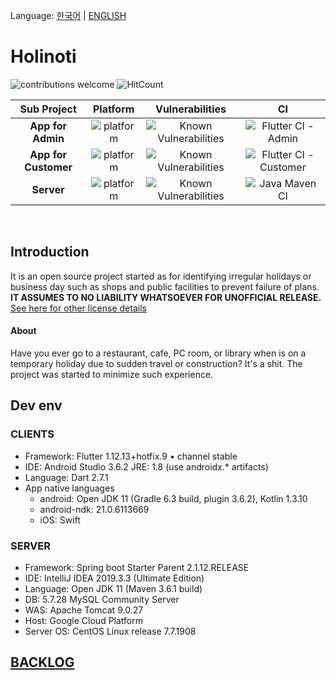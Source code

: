 Language: [한국어](README.md) | [ENGLISH](README-EN.md)

# Holinoti
![contributions welcome](https://img.shields.io/badge/contributions-welcome-brightgreen.svg?style=plastic)
![HitCount](http://hits.dwyl.io/NeoMindStd/Holinoti.svg)

| Sub Project | Platform | Vulnerabilities | CI |
|:---:|:---:|:---:|:---:|
| **App for Admin** | ![platform](https://img.shields.io/badge/platform-flutter-blue) | ![Known Vulnerabilities](https://snyk.io/test/github/NeoMindStd/Holinoti/badge.svg?targetFile=holinoti_admin/android/app/build.gradle) | ![Flutter CI - Admin](https://github.com/NeoMindStd/HoliNoti/workflows/Flutter%20CI%20-%20Admin/badge.svg) |
| **App for Customer** | ![platform](https://img.shields.io/badge/platform-flutter-blue) | ![Known Vulnerabilities](https://snyk.io/test/github/NeoMindStd/Holinoti/badge.svg?targetFile=holinoti_customer/android/app/build.gradle) | ![Flutter CI - Customer](https://github.com/NeoMindStd/HoliNoti/workflows/Flutter%20CI%20-%20Customer/badge.svg) |
| **Server** | ![platform](https://img.shields.io/badge/platform-spring_boot-green) | ![Known Vulnerabilities](https://snyk.io/test/github/NeoMindStd/Holinoti/badge.svg?targetFile=holinoti_server/pom.xml) | ![Java Maven CI](https://github.com/NeoMindStd/HoliNoti/workflows/Java%20Maven%20CI/badge.svg) |

<br>

## Introduction
It is an open source project started as for identifying irregular holidays or business day such as shops and public facilities to prevent failure of plans.
**IT ASSUMES TO NO LIABILITY WHATSOEVER FOR UNOFFICIAL RELEASE.**
[See here for other license details](https://github.com/NeoMindStd/Holinoti/blob/master/LICENSE)

#### About
Have you ever go to a restaurant, cafe, PC room, or library when is on a temporary holiday due to sudden travel or construction?
It's a shit.
The project was started to minimize such experience.

## Dev env

### CLIENTS
- Framework: Flutter 1.12.13+hotfix.9 • channel stable
- IDE: Android Studio 3.6.2 JRE: 1.8 (use androidx.* artifacts) 
- Language: Dart 2.7.1
- App native languages
  * android: Open JDK 11 (Gradle 6.3 build, plugin 3.6.2), Kotlin 1.3.10
  * android-ndk: 21.0.6113669
  * iOS: Swift

### SERVER 
- Framework: Spring boot Starter Parent 2.1.12.RELEASE
- IDE: IntelliJ IDEA 2019.3.3 (Ultimate Edition) 
- Language: Open JDK 11 (Maven 3.6.1 build)
- DB: 5.7.28 MySQL Community Server
- WAS: Apache Tomcat 9.0.27
- Host: Google Cloud Platform
- Server OS: CentOS Linux release 7.7.1908

## [BACKLOG](/BACKLOG-EN.md)